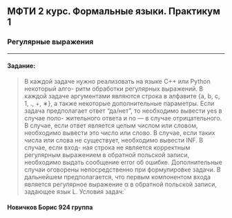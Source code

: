 ## МФТИ 2 курс. Формальные языки. Практикум 1
### Регулярные выражения
***
#### Задание:

> В каждой задаче нужно реализовать на языке C++ или Python некоторый алго-
ритм обработки регулярных выражений. В каждой задаче аргументами являются
строка в алфавите {a, b, c, 1, ., +, ∗}, а также некоторые дополнительные параметры.
Если задача предполагает ответ “да/нет”, то необходимо вывести yes в случае поло-
жительного ответа и no — в случае отрицательного. В случае, если ответ является
целым числом или словом, необходимо вывести это число или слово. В случае, если
таких числа или слова не существует, необходимо вывести INF. В случае, если вход-
ная строка не является корректным регулярным выражением в обратной польской
записи, необходимо выдать сообщение error об ошибке. Дополнительные случаи
оговорены непосредственно при формулировке задачи.
В дальнейшем предполагается, что первым компонентом входа является регулярное
выражение α в обратной польской записи, задающее язык L. Условия задач:`









#### Новичков Борис 924 группа